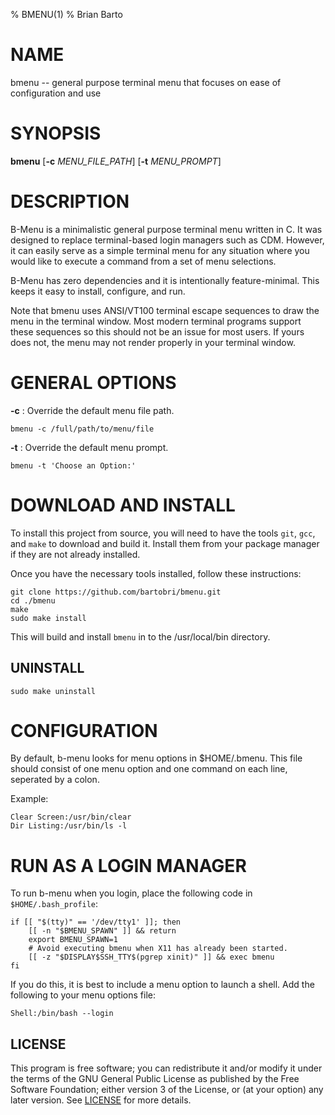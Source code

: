 % BMENU(1)
% Brian Barto

# NAME

bmenu -- general purpose terminal menu that focuses on ease of configuration
         and use

# SYNOPSIS

**bmenu** [**-c** *MENU_FILE_PATH*] [**-t** *MENU_PROMPT*]

# DESCRIPTION

B-Menu is a minimalistic general purpose terminal menu written in C. It was
designed to replace terminal-based login managers such as CDM. However, it can
easily serve as a simple terminal menu for any situation where you would like
to execute a command from a set of menu selections.

B-Menu has zero dependencies and it is intentionally feature-minimal. This
keeps it easy to install, configure, and run.

Note that bmenu uses ANSI/VT100 terminal escape sequences to draw the menu
in the terminal window. Most modern terminal programs support these sequences
so this should not be an issue for most users. If yours does not, the menu
may not render properly in your terminal window.

# GENERAL OPTIONS

**-c**
:    Override the default menu file path.
```
bmenu -c /full/path/to/menu/file
```

**-t**
:    Override the default menu prompt.
```
bmenu -t 'Choose an Option:'
```

# DOWNLOAD AND INSTALL

To install this project from source, you will need to have the tools `git`,
`gcc`, and `make` to download and build it. Install them from your package
manager if they are not already installed.

Once you have the necessary tools installed, follow these instructions:

```
git clone https://github.com/bartobri/bmenu.git
cd ./bmenu
make
sudo make install
```

This will build and install `bmenu` in to the /usr/local/bin directory.

## UNINSTALL

```
sudo make uninstall
```

# CONFIGURATION

By default, b-menu looks for menu options in $HOME/.bmenu. This file should
consist of one menu option and one command on each line, seperated by a colon.

Example:

```
Clear Screen:/usr/bin/clear
Dir Listing:/usr/bin/ls -l
```

# RUN AS A LOGIN MANAGER

To run b-menu when you login, place the following code in `$HOME/.bash_profile`:

```
if [[ "$(tty)" == '/dev/tty1' ]]; then
    [[ -n "$BMENU_SPAWN" ]] && return
    export BMENU_SPAWN=1
    # Avoid executing bmenu when X11 has already been started.
    [[ -z "$DISPLAY$SSH_TTY$(pgrep xinit)" ]] && exec bmenu
fi
```

If you do this, it is best to include a menu option to launch a shell. Add the
following to your menu options file:

```
Shell:/bin/bash --login
```

LICENSE
-------

This program is free software; you can redistribute it and/or modify it under
the terms of the GNU General Public License as published by the Free Software
Foundation; either version 3 of the License, or (at your option) any later
version. See [LICENSE](LICENSE) for more details.
